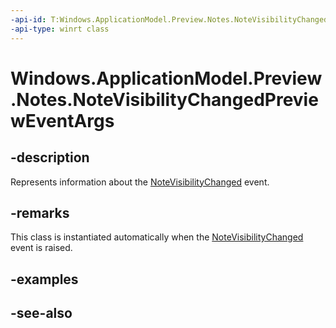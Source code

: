 ----api-id: T:Windows.ApplicationModel.Preview.Notes.NoteVisibilityChangedPreviewEventArgs
-api-type: winrt class
---<!-- Class syntax.public class NoteVisibilityChangedPreviewEventArgs : Windows.ApplicationModel.Preview.Notes.INoteVisibilityChangedPreviewEventArgs--># Windows.ApplicationModel.Preview.Notes.NoteVisibilityChangedPreviewEventArgs## -descriptionRepresents information about the [NoteVisibilityChanged](noteswindowmanagerpreview_notevisibilitychanged.md) event.## -remarksThis class is instantiated automatically when the [NoteVisibilityChanged](noteswindowmanagerpreview_notevisibilitychanged.md) event is raised.## -examples## -see-also